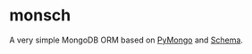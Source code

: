 monsch
======

A very simple MongoDB ORM based on [PyMongo](https://github.com/mongodb/mongo-python-driver) and [Schema](https://github.com/halst/schema).
